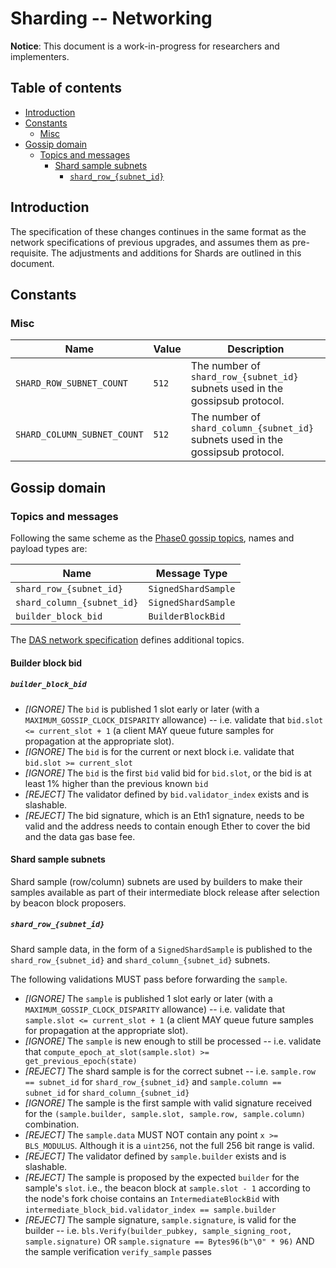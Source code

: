 # Sharding -- Networking

**Notice**: This document is a work-in-progress for researchers and implementers.

## Table of contents

<!-- TOC -->
<!-- START doctoc generated TOC please keep comment here to allow auto update -->
<!-- DON'T EDIT THIS SECTION, INSTEAD RE-RUN doctoc TO UPDATE -->


- [Introduction](#introduction)
- [Constants](#constants)
  - [Misc](#misc)
- [Gossip domain](#gossip-domain)
  - [Topics and messages](#topics-and-messages)
    - [Shard sample subnets](#shard-sample-subnets)
      - [`shard_row_{subnet_id}`](#shard_row_subnet_id)

<!-- END doctoc generated TOC please keep comment here to allow auto update -->
<!-- /TOC -->

## Introduction

The specification of these changes continues in the same format as the network specifications of previous upgrades, and assumes them as pre-requisite.
The adjustments and additions for Shards are outlined in this document.

## Constants

### Misc

| Name                        | Value | Description                                                                      |
| --------------------------- | ----- | -------------------------------------------------------------------------------- |
| `SHARD_ROW_SUBNET_COUNT`    | `512` | The number of `shard_row_{subnet_id}` subnets used in the gossipsub protocol.    |
| `SHARD_COLUMN_SUBNET_COUNT` | `512` | The number of `shard_column_{subnet_id}` subnets used in the gossipsub protocol. |

## Gossip domain

### Topics and messages

Following the same scheme as the [Phase0 gossip topics](../phase0/p2p-interface.md#topics-and-messages), names and payload types are:

| Name                            | Message Type             |
|---------------------------------|--------------------------|
| `shard_row_{subnet_id}`         | `SignedShardSample`      |
| `shard_column_{subnet_id}`      | `SignedShardSample`      |
| `builder_block_bid`             | `BuilderBlockBid`        |

The [DAS network specification](./das-p2p.md) defines additional topics.

#### Builder block bid

##### `builder_block_bid`

- _[IGNORE]_ The `bid` is published 1 slot early or later (with a `MAXIMUM_GOSSIP_CLOCK_DISPARITY` allowance) --
  i.e. validate that `bid.slot <= current_slot + 1`
  (a client MAY queue future samples for propagation at the appropriate slot).
- _[IGNORE]_ The `bid` is for the current or next block
  i.e. validate that `bid.slot >= current_slot`
- _[IGNORE]_ The `bid` is the first `bid` valid bid for `bid.slot`, or the bid is at least 1% higher than the previous known `bid`
- _[REJECT]_ The validator defined by `bid.validator_index` exists and is slashable.
- _[REJECT]_ The bid signature, which is an Eth1 signature, needs to be valid and the address needs to contain enough Ether to cover the bid and the data gas base fee.

#### Shard sample subnets

Shard sample (row/column) subnets are used by builders to make their samples available as part of their intermediate block release after selection by beacon block proposers.

##### `shard_row_{subnet_id}`

Shard sample data, in the form of a `SignedShardSample` is published to the `shard_row_{subnet_id}` and `shard_column_{subnet_id}` subnets.

The following validations MUST pass before forwarding the `sample`.

- _[IGNORE]_ The `sample` is published 1 slot early or later (with a `MAXIMUM_GOSSIP_CLOCK_DISPARITY` allowance) --
  i.e. validate that `sample.slot <= current_slot + 1`
  (a client MAY queue future samples for propagation at the appropriate slot).
- _[IGNORE]_ The `sample` is new enough to still be processed --
  i.e. validate that `compute_epoch_at_slot(sample.slot) >= get_previous_epoch(state)`
- _[REJECT]_ The shard sample is for the correct subnet --
  i.e. `sample.row == subnet_id` for `shard_row_{subnet_id}` and `sample.column == subnet_id` for `shard_column_{subnet_id}`
- _[IGNORE]_ The sample is the first sample with valid signature received for the `(sample.builder, sample.slot, sample.row, sample.column)` combination.
- _[REJECT]_ The `sample.data` MUST NOT contain any point `x >= BLS_MODULUS`. Although it is a `uint256`, not the full 256 bit range is valid.
- _[REJECT]_ The validator defined by `sample.builder` exists and is slashable.
- _[REJECT]_ The sample is proposed by the expected `builder` for the sample's `slot`.
  i.e., the beacon block at `sample.slot - 1` according to the node's fork choise contains an `IntermediateBlockBid`
  with `intermediate_block_bid.validator_index == sample.builder`
- _[REJECT]_ The sample signature, `sample.signature`, is valid for the builder --
  i.e. `bls.Verify(builder_pubkey, sample_signing_root, sample.signature)` OR `sample.signature == Bytes96(b"\0" * 96)` AND
  the sample verification `verify_sample` passes

